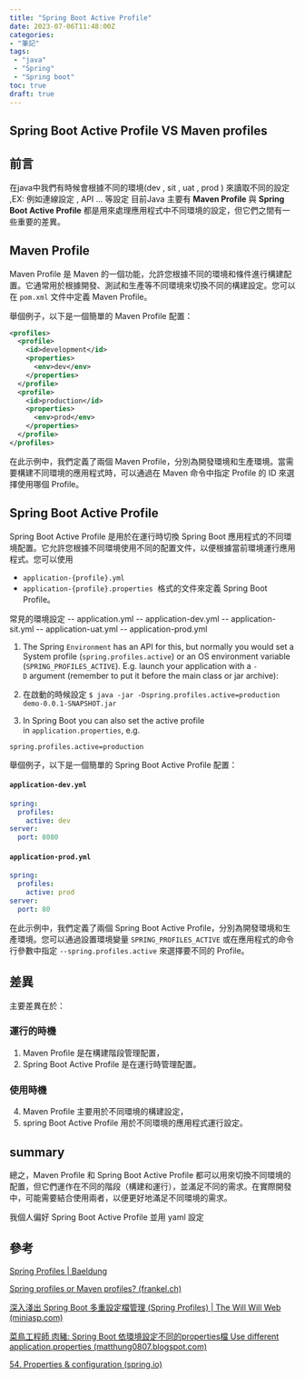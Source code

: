 ```yaml
---
title: "Spring Boot Active Profile"
date: 2023-07-06T11:48:00Z
categories:
- "筆記"
tags:
 - "java"
 - "Spring"
 - "Spring boot"
toc: true
draft: true
---
```


## Spring Boot Active Profile VS Maven profiles
<!-- 簡介 -->
<!--more-->

## 前言 

在java中我們有時候會根據不同的環境(dev , sit , uat , prod ) 來讀取不同的設定 ,EX: 例如連線設定 , API ... 等設定 
目前Java 主要有 **Maven Profile** 與 **Spring Boot Active Profile** 都是用來處理應用程式中不同環境的設定，但它們之間有一些重要的差異。

## Maven Profile

Maven Profile 是 Maven 的一個功能，允許您根據不同的環境和條件進行構建配置。它通常用於根據開發、測試和生產等不同環境來切換不同的構建設定。您可以在 `pom.xml` 文件中定義 Maven Profile。

舉個例子，以下是一個簡單的 Maven Profile 配置：

```xml
<profiles>
  <profile>
    <id>development</id>
    <properties>
      <env>dev</env>
    </properties>
  </profile>
  <profile>
    <id>production</id>
    <properties>
      <env>prod</env>
    </properties>
  </profile>
</profiles>
```

在此示例中，我們定義了兩個 Maven Profile，分別為開發環境和生產環境。當需要構建不同環境的應用程式時，可以通過在 Maven 命令中指定 Profile 的 ID 來選擇使用哪個 Profile。

## Spring Boot Active Profile

Spring Boot Active Profile 是用於在運行時切換 Spring Boot 應用程式的不同環境配置。它允許您根據不同環境使用不同的配置文件，以便根據當前環境運行應用程式。您可以使用 
- `application-{profile}.yml` 
- `application-{profile}.properties` 
格式的文件來定義 Spring Boot Profile。

常見的環境設定
-- application.yml
-- application-dev.yml
-- application-sit.yml
-- application-uat.yml
-- application-prod.yml

1. The Spring `Environment` has an API for this, but normally you would set a System profile (`spring.profiles.active`) or an OS environment variable (`SPRING_PROFILES_ACTIVE`). E.g. launch your application with a `-D` argument (remember to put it before the main class or jar archive):

2. 在啟動的時候設定
`$ java -jar -Dspring.profiles.active=production demo-0.0.1-SNAPSHOT.jar`

3. In Spring Boot you can also set the active profile in `application.properties`, e.g.
```yaomo
spring.profiles.active=production
```

舉個例子，以下是一個簡單的 Spring Boot Active Profile 配置：

#### `application-dev.yml`

```yaml
spring:
  profiles:
    active: dev
server:
  port: 8080
```

#### `application-prod.yml`

```yaml
spring:
  profiles:
    active: prod
server:
  port: 80
```

在此示例中，我們定義了兩個 Spring Boot Active Profile，分別為開發環境和生產環境。您可以通過設置環境變量 `SPRING_PROFILES_ACTIVE` 或在應用程式的命令行參數中指定 `--spring.profiles.active` 來選擇要不同的 Profile。

## 差異

主要差異在於：
### 運行的時機
1. Maven Profile 是在構建階段管理配置，
2. Spring Boot Active Profile 是在運行時管理配置。
### 使用時機
4. Maven Profile 主要用於不同環境的構建設定，
5. spring Boot Active Profile 用於不同環境的應用程式運行設定。

## summary 
總之，Maven Profile 和 Spring Boot Active Profile 都可以用來切換不同環境的配置，但它們運作在不同的階段（構建和運行），並滿足不同的需求。在實際開發中，可能需要結合使用兩者，以便更好地滿足不同環境的需求。

我個人偏好 Spring Boot Active Profile 並用 yaml 設定




## 參考

[Spring Profiles | Baeldung](https://www.baeldung.com/spring-profiles)

[Spring profiles or Maven profiles? (frankel.ch)](https://blog.frankel.ch/spring-profiles-or-maven-profiles/)

[深入淺出 Spring Boot 多重設定檔管理 (Spring Profiles) | The Will Will Web (miniasp.com)](https://blog.miniasp.com/post/2022/09/21/Mastering-Spring-Boot-Profiles)

[菜鳥工程師 肉豬: Spring Boot 依環境設定不同的properties檔 Use different application.properties (matthung0807.blogspot.com)](https://matthung0807.blogspot.com/2020/04/spring-boot-different-environment.html)

[54. Properties & configuration (spring.io)](https://docs.spring.io/spring-boot/docs/1.0.1.RELEASE/reference/html/howto-properties-and-configuration.html)
